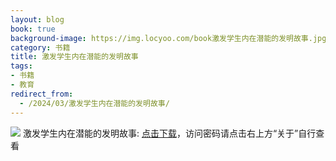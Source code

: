 ```yaml
---
layout: blog
book: true
background-image: https://img.locyoo.com/book激发学生内在潜能的发明故事.jpg
category: 书籍
title: 激发学生内在潜能的发明故事
tags:
- 书籍
- 教育
redirect_from:
  - /2024/03/激发学生内在潜能的发明故事/
---
```

![](https://img.locyoo.com/book激发学生内在潜能的发明故事.jpg)
激发学生内在潜能的发明故事: <a name = "ref1" href="https://089m.com/f/50983618-1272781136-12675f?p=3619">点击下载</a>，访问密码请点击右上方“关于”自行查看